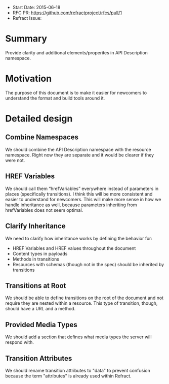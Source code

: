 - Start Date: 2015-06-18
- RFC PR: https://github.com/refractproject/rfcs/pull/1
- Refract Issue:

# Summary

Provide clarity and additional elements/properites in API Description namespace.

# Motivation

The purpose of this document is to make it easier for newcomers to understand the format and build tools around it.

# Detailed design

## Combine Namespaces

We should combine the API Description namespace with the resource namespace.
Right now they are separate and it would be clearer if they were not.

## HREF Variables

We should call them “hrefVariables” everywhere instead of parameters in places (specifically transitions).
I think this will be more consistent and easier to understand for newcomers.
This will make more sense in how we handle inheritance as well, because parameters inheriting from hrefVariables does not seem optimal.

## Clarify Inheritance

We need to clarify how inheritance works by defining the behavior for:

* HREF Variables and HREF values throughout the document
* Content types in payloads
* Methods in transitions
* Resources with schemas (though not in the spec) should be inherited by transitions

## Transitions at Root

We should be able to define transitions on the root of the document and not require they are nested within a resource.
This type of transition, though, should have a URL and a method.

## Provided Media Types

We should add a section that defines what media types the server will respond with.

## Transition Attributes

We should rename transition attributes to "data" to prevent confusion because the term "attributes" is already used within Refract.
